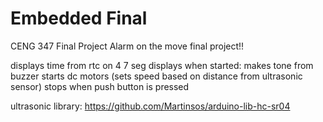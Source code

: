 # Embedded Final

CENG 347 Final Project
Alarm on the move
final project!!

displays time from rtc on 4 7 seg displays
when started:
	makes tone from buzzer
	starts dc motors (sets speed based on distance from ultrasonic sensor)
	stops when push button is pressed

ultrasonic library: https://github.com/Martinsos/arduino-lib-hc-sr04

